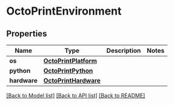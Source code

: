 # OctoPrintEnvironment


## Properties
Name | Type | Description | Notes
------------ | ------------- | ------------- | -------------
**os** | [**OctoPrintPlatform**](OctoPrintPlatform.md) |  | 
**python** | [**OctoPrintPython**](OctoPrintPython.md) |  | 
**hardware** | [**OctoPrintHardware**](OctoPrintHardware.md) |  | 

[[Back to Model list]](../README.md#documentation-for-models) [[Back to API list]](../README.md#documentation-for-api-endpoints) [[Back to README]](../README.md)


